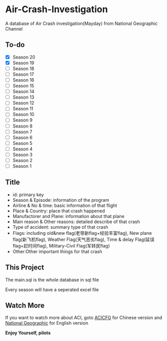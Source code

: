 # Air-Crash-Investigation

A database of Air Crash investigation(Mayday) from National Geographic Channel

## To-do

- [x] Season 20
- [x] Season 19
- [ ] Season 18
- [ ] Season 17
- [ ] Season 16
- [ ] Season 15
- [ ] Season 14
- [ ] Season 13
- [ ] Season 12
- [ ] Season 11
- [ ] Season 10
- [ ] Season 9
- [ ] Season 8
- [ ] Season 7
- [ ] Season 6
- [ ] Season 5
- [ ] Season 4
- [ ] Season 3
- [ ] Season 2
- [ ] Season 1

## Title

- id: primary key
- Season & Episode: information of the program
- Airline & No & time: basic information of that flight
- Place & Country: place that crash happened
- Manufactorer and Plane: information about that plane
- Main reason & Other reasons: detailed describe of that crash
- Type of accident: summary type of that crash
- Flags: including old&new flag(老带新flag+经验丰富flag), New plane flag(新飞机flag), Weather Flag(天气恶劣flag), Time & delay Flag(延误flag+赶时间flag), Military-Civil Flag(军转民flag)
- Other:Other important things for that crash

## This Project

The main.sql is the whole database in sql file

Every season will have a seperated excel file

## Watch More

If you want to watch more about ACI, goto <a href="https://space.bilibili.com/358422?from=search&seid=1708553944210543558">ACICFG</a> for Chinese version and <a href="https://www.nationalgeographic.com.au/tv/air-crash-investigation/episodes.aspx">National Geographic</a> for English version

**Enjoy Yourself, pilots**